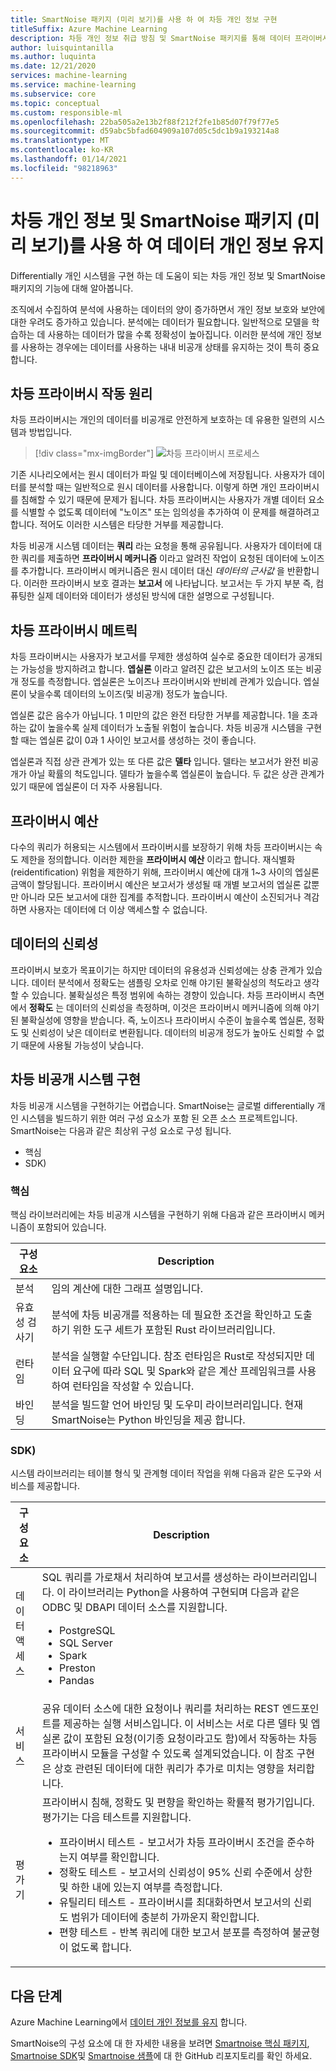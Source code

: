 ```yaml
---
title: SmartNoise 패키지 (미리 보기)를 사용 하 여 차등 개인 정보 구현
titleSuffix: Azure Machine Learning
description: 차등 개인 정보 취급 방침 및 SmartNoise 패키지를 통해 데이터 프라이버시를 유지 하는 차등 개인 시스템을 구현 하는 방법을 알아보세요.
author: luisquintanilla
ms.author: luquinta
ms.date: 12/21/2020
services: machine-learning
ms.service: machine-learning
ms.subservice: core
ms.topic: conceptual
ms.custom: responsible-ml
ms.openlocfilehash: 22ba505a2e13b2f88f212f2fe1b85d07f79f77e5
ms.sourcegitcommit: d59abc5bfad604909a107d05c5dc1b9a193214a8
ms.translationtype: MT
ms.contentlocale: ko-KR
ms.lasthandoff: 01/14/2021
ms.locfileid: "98218963"
---
```

# <a name="preserve-data-privacy-by-using-differential-privacy-and-the-smartnoise-package-preview"></a>차등 개인 정보 및 SmartNoise 패키지 (미리 보기)를 사용 하 여 데이터 개인 정보 유지

Differentially 개인 시스템을 구현 하는 데 도움이 되는 차등 개인 정보 및 SmartNoise 패키지의 기능에 대해 알아봅니다.

조직에서 수집하여 분석에 사용하는 데이터의 양이 증가하면서 개인 정보 보호와 보안에 대한 우려도 증가하고 있습니다. 분석에는 데이터가 필요합니다. 일반적으로 모델을 학습하는 데 사용하는 데이터가 많을 수록 정확성이 높아집니다. 이러한 분석에 개인 정보를 사용하는 경우에는 데이터를 사용하는 내내 비공개 상태를 유지하는 것이 특히 중요합니다.

## <a name="how-differential-privacy-works"></a>차등 프라이버시 작동 원리

차등 프라이버시는 개인의 데이터를 비공개로 안전하게 보호하는 데 유용한 일련의 시스템과 방법입니다.

> [!div class="mx-imgBorder"]
> ![차등 프라이버시 프로세스](./media/concept-differential-privacy/differential-privacy-process.jpg)

기존 시나리오에서는 원시 데이터가 파일 및 데이터베이스에 저장됩니다. 사용자가 데이터를 분석할 때는 일반적으로 원시 데이터를 사용합니다. 이렇게 하면 개인 프라이버시를 침해할 수 있기 때문에 문제가 됩니다. 차등 프라이버시는 사용자가 개별 데이터 요소를 식별할 수 없도록 데이터에 "노이즈" 또는 임의성을 추가하여 이 문제를 해결하려고 합니다. 적어도 이러한 시스템은 타당한 거부를 제공합니다.

차등 비공개 시스템 데이터는 **쿼리** 라는 요청을 통해 공유됩니다. 사용자가 데이터에 대한 쿼리를 제출하면 **프라이버시 메커니즘** 이라고 알려진 작업이 요청된 데이터에 노이즈를 추가합니다. 프라이버시 메커니즘은 원시 데이터 대신 *데이터의 근사값* 을 반환합니다. 이러한 프라이버시 보호 결과는 **보고서** 에 나타납니다. 보고서는 두 가지 부분 즉, 컴퓨팅한 실제 데이터와 데이터가 생성된 방식에 대한 설명으로 구성됩니다.

## <a name="differential-privacy-metrics"></a>차등 프라이버시 메트릭

차등 프라이버시는 사용자가 보고서를 무제한 생성하여 실수로 중요한 데이터가 공개되는 가능성을 방지하려고 합니다. **엡실론** 이라고 알려진 값은 보고서의 노이즈 또는 비공개 정도를 측정합니다. 엡실론은 노이즈나 프라이버시와 반비례 관계가 있습니다. 엡실론이 낮을수록 데이터의 노이즈(및 비공개) 정도가 높습니다.

엡실론 값은 음수가 아닙니다. 1 미만의 값은 완전 타당한 거부를 제공합니다. 1을 초과하는 값이 높을수록 실제 데이터가 노출될 위험이 높습니다. 차등 비공개 시스템을 구현할 때는 엡실론 값이 0과 1 사이인 보고서를 생성하는 것이 좋습니다.

엡실론과 직접 상관 관계가 있는 또 다른 값은 **델타** 입니다. 델타는 보고서가 완전 비공개가 아닐 확률의 척도입니다. 델타가 높을수록 엡실론이 높습니다. 두 값은 상관 관계가 있기 때문에 엡실론이 더 자주 사용됩니다.

## <a name="privacy-budget"></a>프라이버시 예산

다수의 쿼리가 허용되는 시스템에서 프라이버시를 보장하기 위해 차등 프라이버시는 속도 제한을 정의합니다. 이러한 제한을 **프라이버시 예산** 이라고 합니다. 재식별화(reidentification) 위험을 제한하기 위해, 프라이버시 예산에 대개 1~3 사이의 엡실론 금액이 할당됩니다. 프라이버시 예산은 보고서가 생성될 때 개별 보고서의 엡실론 값뿐만 아니라 모든 보고서에 대한 집계를 추적합니다. 프라이버시 예산이 소진되거나 격감하면 사용자는 데이터에 더 이상 액세스할 수 없습니다.  

## <a name="reliability-of-data"></a>데이터의 신뢰성

프라이버시 보호가 목표이기는 하지만 데이터의 유용성과 신뢰성에는 상충 관계가 있습니다. 데이터 분석에서 정확도는 샘플링 오차로 인해 야기된 불확실성의 척도라고 생각할 수 있습니다. 불확실성은 특정 범위에 속하는 경향이 있습니다. 차등 프라이버시 측면에서 **정확도** 는 데이터의 신뢰성을 측정하며, 이것은 프라이버시 메커니즘에 의해 야기된 불확실성에 영향을 받습니다. 즉, 노이즈나 프라이버시 수준이 높을수록 엡실론, 정확도 및 신뢰성이 낮은 데이터로 변환됩니다. 데이터의 비공개 정도가 높아도 신뢰할 수 없기 때문에 사용될 가능성이 낮습니다.

## <a name="implementing-differentially-private-systems"></a>차등 비공개 시스템 구현

차등 비공개 시스템을 구현하기는 어렵습니다. SmartNoise는 글로벌 differentially 개인 시스템을 빌드하기 위한 여러 구성 요소가 포함 된 오픈 소스 프로젝트입니다. SmartNoise는 다음과 같은 최상위 구성 요소로 구성 됩니다.

- 핵심
- SDK)

### <a name="core"></a>핵심

핵심 라이브러리에는 차등 비공개 시스템을 구현하기 위해 다음과 같은 프라이버시 메커니즘이 포함되어 있습니다.

|구성 요소  |Description  |
|---------|---------|
|분석     | 임의 계산에 대한 그래프 설명입니다. |
|유효성 검사기     | 분석에 차등 비공개를 적용하는 데 필요한 조건을 확인하고 도출하기 위한 도구 세트가 포함된 Rust 라이브러리입니다.          |
|런타임     | 분석을 실행할 수단입니다. 참조 런타임은 Rust로 작성되지만 데이터 요구에 따라 SQL 및 Spark와 같은 계산 프레임워크를 사용하여 런타임을 작성할 수 있습니다.        |
|바인딩     | 분석을 빌드할 언어 바인딩 및 도우미 라이브러리입니다. 현재 SmartNoise는 Python 바인딩을 제공 합니다. |

### <a name="sdk"></a>SDK)

시스템 라이브러리는 테이블 형식 및 관계형 데이터 작업을 위해 다음과 같은 도구와 서비스를 제공합니다.

|구성 요소  |Description  |
|---------|---------|
|데이터 액세스     | SQL 쿼리를 가로채서 처리하여 보고서를 생성하는 라이브러리입니다. 이 라이브러리는 Python을 사용하여 구현되며 다음과 같은 ODBC 및 DBAPI 데이터 소스를 지원합니다.<ul><li>PostgreSQL</li><li>SQL Server</li><li>Spark</li><li>Preston</li><li>Pandas</li></ul>|
|서비스     | 공유 데이터 소스에 대한 요청이나 쿼리를 처리하는 REST 엔드포인트를 제공하는 실행 서비스입니다. 이 서비스는 서로 다른 델타 및 엡실론 값이 포함된 요청(이기종 요청이라고도 함)에서 작동하는 차등 프라이버시 모듈을 구성할 수 있도록 설계되었습니다. 이 참조 구현은 상호 관련된 데이터에 대한 쿼리가 추가로 미치는 영향을 처리합니다. |
|평가기     | 프라이버시 침해, 정확도 및 편향을 확인하는 확률적 평가기입니다. 평가기는 다음 테스트를 지원합니다. <ul><li>프라이버시 테스트 - 보고서가 차등 프라이버시 조건을 준수하는지 여부를 확인합니다.</li><li>정확도 테스트 - 보고서의 신뢰성이 95% 신뢰 수준에서 상한 및 하한 내에 있는지 여부를 측정합니다.</li><li>유틸리티 테스트 - 프라이버시를 최대화하면서 보고서의 신뢰도 범위가 데이터에 충분히 가까운지 확인합니다.</li><li>편향 테스트 - 반복 쿼리에 대한 보고서 분포를 측정하여 불균형이 없도록 합니다.</li></ul> |

## <a name="next-steps"></a>다음 단계

Azure Machine Learning에서 [데이터 개인 정보를 유지](how-to-differential-privacy.md) 합니다.

SmartNoise의 구성 요소에 대 한 자세한 내용을 보려면 [Smartnoise 핵심 패키지](https://github.com/opendifferentialprivacy/smartnoise-core), [Smartnoise SDK](https://github.com/opendifferentialprivacy/smartnoise-sdk)및 [Smartnoise 샘플](https://github.com/opendifferentialprivacy/smartnoise-samples)에 대 한 GitHub 리포지토리를 확인 하세요.